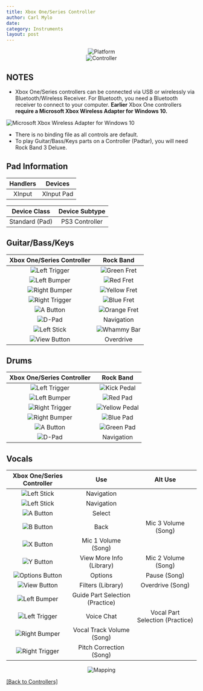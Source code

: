 ```yaml
---
title: Xbox One/Series Controller
author: Carl Mylo
date: 
category: Instruments
layout: post
---
```


<div align="center"> <img src="https://carlmylo.github.io/docu-rpcs3/images/instruments/plat/xbx.png" alt="Platform" title="Platform"></div>

<div align="center"> <img src="https://carlmylo.github.io/docu-rpcs3/images/instruments/cont/xbxcontroller.png" alt="Controller" title="Controller"></div>

## NOTES

* Xbox One/Series controllers can be connected via USB or wirelessly via Bluetooth/Wireless Receiver. For Bluetooth, you need a Bluetooth receiver to connect to your computer. **Earlier** Xbox One controllers **require a Microsoft Xbox Wireless Adapter for Windows 10.**

![Microsoft Xbox Wireless Adapter for Windows 10](https://carlmylo.github.io/docu-rpcs3/images/btns/ctrls/xbox/receiver.png "Microsoft Xbox Wireless Adapter for Windows 10")

* There is no binding file as all controls are default.
* To play Guitar/Bass/Keys parts on a Controller (Padtar), you will need Rock Band 3 Deluxe.

## Pad Information

| Handlers | Devices |
|:------------------:|:---------------------:|
| XInput | XInput Pad |

| Device Class | Device Subtype |
|:------------------:|:---------------------:|
| Standard (Pad) | PS3 Controller |

## Guitar/Bass/Keys

| **Xbox One/Series Controller**          | **Rock Band** |
|:------------------:|:---------------------:|
| ![Left Trigger](https://carlmylo.github.io/docu-rpcs3/images/btns/ctrls/xbox/lt.png "Left Trigger") | ![Green Fret](https://carlmylo.github.io/docu-rpcs3/images/btns/gtrs/gf.png "Green Fret") |
| ![Left Bumper](https://carlmylo.github.io/docu-rpcs3/images/btns/ctrls/xbox/lb.png "Left Bumper") | ![Red Fret](https://carlmylo.github.io/docu-rpcs3/images/btns/gtrs/rf.png "Red Fret") |
| ![Right Bumper](https://carlmylo.github.io/docu-rpcs3/images/btns/ctrls/xbox/rb.png "Right Bumper") | ![Yellow Fret](https://carlmylo.github.io/docu-rpcs3/images/btns/gtrs/yf.png "Yellow Fret") |
| ![Right Trigger](https://carlmylo.github.io/docu-rpcs3/images/btns/ctrls/xbox/rt.png "Right Trigger") | ![Blue Fret](https://carlmylo.github.io/docu-rpcs3/images/btns/gtrs/bf.png "Blue Fret") |
| ![A Button](https://carlmylo.github.io/docu-rpcs3/images/btns/ctrls/xbox/a.png "A Button") | ![Orange Fret](https://carlmylo.github.io/docu-rpcs3/images/btns/gtrs/of.png "Orange Fret") |
| ![D-Pad](https://carlmylo.github.io/docu-rpcs3/images/btns/ctrls/xbox/dp.png "D-Pad") | Navigation |
| ![Left Stick](https://carlmylo.github.io/docu-rpcs3/images/btns/ctrls/xbox/ls.png "Left Stick") | ![Whammy Bar](https://carlmylo.github.io/docu-rpcs3/images/btns/gtrs/wb.png "Whammy Bar") |
| ![View Button](https://carlmylo.github.io/docu-rpcs3/images/btns/ctrls/xbox/viw.png "View Button") | Overdrive |

## Drums

| **Xbox One/Series Controller**          | **Rock Band** |
|:------------------:|:---------------------:|
| ![Left Trigger](https://carlmylo.github.io/docu-rpcs3/images/btns/ctrls/xbox/lt.png "Left Trigger") | ![Kick Pedal](https://carlmylo.github.io/docu-rpcs3/images/btns/drms/rb/kp.png "Kick Pedal") |
| ![Left Bumper](https://carlmylo.github.io/docu-rpcs3/images/btns/ctrls/xbox/lb.png "Left Bumper") | ![Red Pad](https://carlmylo.github.io/docu-rpcs3/images/btns/drms/rb/rp.png "Red Pad") |
| ![Right Trigger](https://carlmylo.github.io/docu-rpcs3/images/btns/ctrls/xbox/rt.png "Right Trigger") | ![Yellow Pedal](https://carlmylo.github.io/docu-rpcs3/images/btns/drms/rb/yp.png "Kick Pedal") |
| ![Right Bumper](https://carlmylo.github.io/docu-rpcs3/images/btns/ctrls/xbox/rb.png "Right Bumper") | ![Blue Pad](https://carlmylo.github.io/docu-rpcs3/images/btns/drms/rb/bp.png "Blue Pad") |
| ![A Button](https://carlmylo.github.io/docu-rpcs3/images/btns/ctrls/xbox/a.png "A Button") | ![Green Pad](https://carlmylo.github.io/docu-rpcs3/images/btns/drms/rb/gp.png "Green Pad") |
| ![D-Pad](https://carlmylo.github.io/docu-rpcs3/images/btns/ctrls/xbox/dp.png "D-Pad") | Navigation |

## Vocals

| **Xbox One/Series Controller** | **Use**                         | **Alt Use**         |
|:---------------------:|:-------------------------------:|:-------------------:|
| ![Left Stick](https://carlmylo.github.io/docu-rpcs3/images/btns/ctrls/xbox/ls.png "Left Stick") | Navigation |
| ![Left Stick](https://carlmylo.github.io/docu-rpcs3/images/btns/ctrls/xbox/dp.png "D-Pad") | Navigation |
| ![A Button](https://carlmylo.github.io/docu-rpcs3/images/btns/ctrls/xbox/a.png "A Button") | Select                          |
| ![B Button](https://carlmylo.github.io/docu-rpcs3/images/btns/ctrls/xbox/b.png "B Button") | Back                            | Mic 3 Volume (Song) |
| ![X Button](https://carlmylo.github.io/docu-rpcs3/images/btns/ctrls/xbox/x.png "X Button") | Mic 1 Volume (Song) |
| ![Y Button](https://carlmylo.github.io/docu-rpcs3/images/btns/ctrls/xbox/y.png "Y Button") | View More Info (Library)        | Mic 2 Volume (Song) |
| ![Options Button](https://carlmylo.github.io/docu-rpcs3/images/btns/ctrls/xbox/opt.png "Options Button") | Options                         | Pause (Song)        |
| ![View Button](https://carlmylo.github.io/docu-rpcs3/images/btns/ctrls/xbox/viw.png "View Button") | Filters (Library)               | Overdrive (Song)    |
| ![Left Bumper](https://carlmylo.github.io/docu-rpcs3/images/btns/ctrls/xbox/lb.png "Left Bumper") | Guide Part Selection (Practice) |
| ![Left Trigger](https://carlmylo.github.io/docu-rpcs3/images/btns/ctrls/xbox/lt.png "Left Trigger") | Voice Chat | Vocal Part Selection (Practice) |
| ![Right Bumper](https://carlmylo.github.io/docu-rpcs3/images/btns/ctrls/xbox/rb.png "Right Bumper") | Vocal Track Volume (Song)       |
| ![Right Trigger](https://carlmylo.github.io/docu-rpcs3/images/btns/ctrls/xbox/rt.png "Right Trigger") | Pitch Correction (Song)         |

<div align="center"> <img src="https://carlmylo.github.io/docu-rpcs3/images/instruments/maps/xboxmapping.png" alt="Mapping" title="Mapping"></div>

[[Back to Controllers]](https://rb3pc.milohax.org/english/controllers/)
